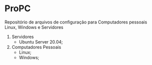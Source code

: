 # ProPC

Repositório de arquivos de configuração para Computadores pessoais Linux, Windows e Servidores

1. Servidores
   * Ubuntu Server 20.04;
2. Computadores Pessoais
   * Linux;
   * Windows;
